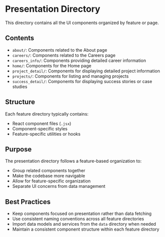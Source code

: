 # Presentation Directory

This directory contains all the UI components organized by feature or page.

## Contents

- `about/`: Components related to the About page
- `careers/`: Components related to the Careers page
- `careers_info/`: Components providing detailed career information
- `home/`: Components for the Home page
- `project_detail/`: Components for displaying detailed project information
- `projects/`: Components for listing and managing projects
- `success_detail/`: Components for displaying success stories or case studies

## Structure

Each feature directory typically contains:
- React component files (`.jsx`)
- Component-specific styles
- Feature-specific utilities or hooks

## Purpose

The presentation directory follows a feature-based organization to:
- Group related components together
- Make the codebase more navigable
- Allow for feature-specific organization
- Separate UI concerns from data management

## Best Practices

- Keep components focused on presentation rather than data fetching
- Use consistent naming conventions across all feature directories
- Import data models and services from the `data` directory when needed
- Maintain a consistent component structure within each feature directory